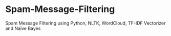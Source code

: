 # Spam-Message-Filtering
Spam Message Filtering using Python, NLTK, WordCloud, TF-IDF Vectorizer and Naïve Bayes
